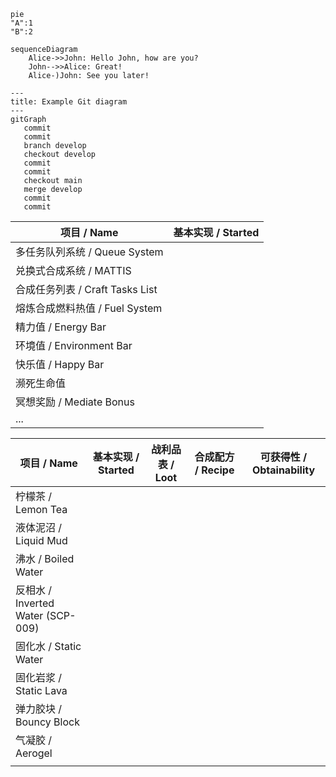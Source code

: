 ```mermaid
pie 
"A":1
"B":2
```

```mermaid
sequenceDiagram
    Alice->>John: Hello John, how are you?
    John-->>Alice: Great!
    Alice-)John: See you later!

```



```mermaid
---
title: Example Git diagram
---
gitGraph
   commit
   commit
   branch develop
   checkout develop
   commit
   commit
   checkout main
   merge develop
   commit
   commit

```



| 项目 / Name                 | 基本实现 / Started |
| ------------------------- | -------------- |
| 多任务队列系统 / Queue System    |                |
| 兑换式合成系统 / MATTIS          |                |
| 合成任务列表 / Craft Tasks List |                |
| 熔炼合成燃料热值 / Fuel System    |                |
| 精力值 / Energy Bar          |                |
| 环境值 / Environment Bar     |                |
| 快乐值 / Happy Bar           |                |
| 濒死生命值                     |                |
| 冥想奖励 / Mediate Bonus      |                |
| ...                       |                |


| 项目 / Name                      | 基本实现 / Started | 战利品表 / Loot | 合成配方 / Recipe | 可获得性 / Obtainability |
| ------------------------------ | -------------- | ----------- | ------------- | -------------------- |
| 柠檬茶 / Lemon Tea                |                |             |               |                      |
| 液体泥沼 / Liquid Mud              |                |             |               |                      |
| 沸水 / Boiled Water              |                |             |               |                      |
| 反相水 / Inverted Water (SCP-009) |                |             |               |                      |
| 固化水 / Static Water             |                |             |               |                      |
| 固化岩浆 / Static Lava             |                |             |               |                      |
| 弹力胶块 / Bouncy Block            |                |             |               |                      |
| 气凝胶 / Aerogel                  |                |             |               |                      |
|                                |                |             |               |                      |


